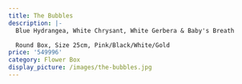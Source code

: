 ```yaml
---
title: The Bubbles
description: |-
  Blue Hydrangea, White Chrysant, White Gerbera & Baby's Breath

  Round Box, Size 25cm, Pink/Black/White/Gold
price: '549996'
category: Flower Box
display_picture: /images/the-bubbles.jpg
---
```



